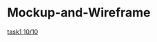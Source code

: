 # Mockup-and-Wireframe
[task1 10/10](https://miro.com/app/board/uXjVPPWjG2g=/?share_link_id=25670059284)

